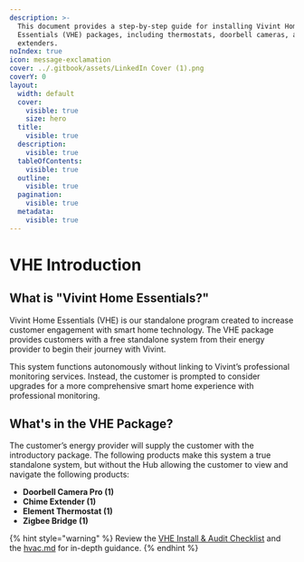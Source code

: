 ```yaml
---
description: >-
  This document provides a step-by-step guide for installing Vivint Home
  Essentials (VHE) packages, including thermostats, doorbell cameras, and Wi-Fi
  extenders.
noIndex: true
icon: message-exclamation
cover: ../.gitbook/assets/LinkedIn Cover (1).png
coverY: 0
layout:
  width: default
  cover:
    visible: true
    size: hero
  title:
    visible: true
  description:
    visible: true
  tableOfContents:
    visible: true
  outline:
    visible: true
  pagination:
    visible: true
  metadata:
    visible: true
---
```


# VHE Introduction

## What is "Vivint Home Essentials?"

Vivint Home Essentials (VHE) is our standalone program created to increase customer engagement with smart home technology. The VHE package provides customers with a free standalone system from their energy provider to begin their journey with Vivint.

This system functions autonomously without linking to Vivint’s professional monitoring services. Instead, the customer is prompted to consider upgrades for a more comprehensive smart home experience with professional monitoring.

## What's in the VHE Package?

The customer’s energy provider will supply the customer with the introductory package. The following products make this system a true standalone system, but without the Hub allowing the customer to view and navigate the following products:

* **Doorbell Camera Pro (1)**
* **Chime Extender (1)**
* **Element Thermostat (1)**
* **Zigbee Bridge (1)**

{% hint style="warning" %}
Review the [VHE Install & Audit Checklist](../resources/vhe-install-and-audit-checklist.md) and the [hvac.md](../resources/hvac.md "mention") for in-depth guidance.
{% endhint %}
